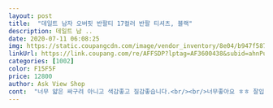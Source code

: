 ```yaml
---
layout: post 
title:  "데일트 남자 오버핏 반팔티 17컬러 반팔 티셔츠, 블랙" 
description: 데일트 남 ..
date: 2020-07-11 06:08:25 
img: https://static.coupangcdn.com/image/vendor_inventory/8e04/b947f587eab27332400c7e3de827b4bdbb8d3547ca2acb05ee09ec4242c8.JPG 
linkUrl: https://link.coupang.com/re/AFFSDP?lptag=AF3600438&subid=ahnPublicAsk&pageKey=1655333197&itemId=2820003988&vendorItemId=70809486241&traceid=V0-113-57a9060bc4199196 
categories: [1002] 
color: F15F5F 
price: 12800 
author: Ask View Shop 
cont:  "너무 얇은 싸구려 아니고 색감좋고 질감좋습니다.<br/><br/>너무좋아요 ㅎㅎ 잘입었어요! 단점 하나 있다면 팔부분에 실밥이 터져나온다는거.<br/>.<br/> ㅠㅠ 겨털처럼 휘날리고 다녔슴다.<br/>.<br/><br/>옷2개 다 그러네요.<br/>.<br/> ㅎㅎ 뭐 정리하고 잘 입을게요<br/>이 가격 아닙니다.<br/><br/>저는 딥블루 색을 주문했어요 전 176에 68인데 배바지하니까 딱 이쁘게 팔라인이 내려오더라고요 색도 괜찮고 진짜 부드러운건 인정 진짜 부드러워요 얇기도 일반 반팔티? 정도 두께네요<br/>절대 비치지 않습니다.<br/><br/>혹시 비침 고민하시면 고민하실 필요 없을거 같아요 이 가격에 이 정도 퀄리티면 후회 안하실거 같네요 만약 어느정도 몸에 붙는 걸 원하시는분께는 안권하지만 헐렁하게 간단하게 입고 다니실 분들에게는 적극적으로 추천드립니다 다만 한가지 아쉬운 점은 옷을 처음 입었을때 동그란 실알갱이들이 바지에 좀 묻어서 이거 뗀다고 고생좀 했네요 입으실려면 한번 빨고 입으시는게 좋을거 같네요<br/>" 
---
```

